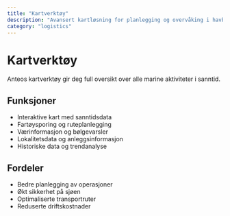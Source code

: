 ```yaml
---
title: "Kartverktøy"
description: "Avansert kartløsning for planlegging og overvåking i havbruk"
category: "logistics"
---
```


# Kartverktøy

Anteos kartverktøy gir deg full oversikt over alle marine aktiviteter i sanntid.

## Funksjoner

- Interaktive kart med sanntidsdata
- Fartøysporing og ruteplanlegging
- Værinformasjon og bølgevarsler
- Lokalitetsdata og anleggsinformasjon
- Historiske data og trendanalyse

## Fordeler

- Bedre planlegging av operasjoner
- Økt sikkerhet på sjøen
- Optimaliserte transportruter
- Reduserte driftskostnader
